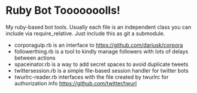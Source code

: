 # Ruby Bot Tooooooolls!

My ruby-based bot tools. Usually each file is an independent class you can include via require_relative. Just include this as git a submodule.

- corporagulp.rb is an interface to https://github.com/dariusk/corpora
- followerthing.rb is a tool to kindly manage followers with lots of delays between actions
- spaceinator.rb is a way to add secret spaces to avoid duplicate tweets
- twittersession.rb is a simple file-based session handler for twitter bots
- twurlrc-reader.rb interfaces with the file created by twurlrc for authorization info https://github.com/twitter/twurl


